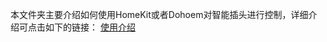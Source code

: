 本文件夹主要介绍如何使用HomeKit或者Dohoem对智能插头进行控制，详细介绍可点击如下的链接：
[使用介绍](https://github.com/SmartArduino/DoHome/blob/master/DoHome_HomeKit_DIY_Smart_Plug/%E4%B8%AD%E6%96%87/%E5%A6%82%E4%BD%95%E4%BD%BF%E7%94%A8/%E4%BD%BF%E7%94%A8%E4%BB%8B%E7%BB%8D.pdf)
